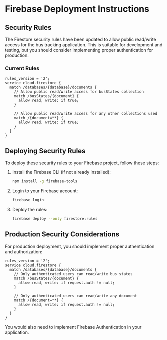 # Firebase Deployment Instructions

## Security Rules

The Firestore security rules have been updated to allow public read/write access for the bus tracking application. This is suitable for development and testing, but you should consider implementing proper authentication for production.

### Current Rules

```
rules_version = '2';
service cloud.firestore {
  match /databases/{database}/documents {
    // Allow public read/write access for busStates collection
    match /busStates/{document} {
      allow read, write: if true;
    }
    
    // Allow public read/write access for any other collections used
    match /{document=**} {
      allow read, write: if true;
    }
  }
}
```

## Deploying Security Rules

To deploy these security rules to your Firebase project, follow these steps:

1. Install the Firebase CLI (if not already installed):
   ```bash
   npm install -g firebase-tools
   ```

2. Login to your Firebase account:
   ```bash
   firebase login
   ```

3. Deploy the rules:
   ```bash
   firebase deploy --only firestore:rules
   ```

## Production Security Considerations

For production deployment, you should implement proper authentication and authorization:

```
rules_version = '2';
service cloud.firestore {
  match /databases/{database}/documents {
    // Only authenticated users can read/write bus states
    match /busStates/{document} {
      allow read, write: if request.auth != null;
    }
    
    // Only authenticated users can read/write any document
    match /{document=**} {
      allow read, write: if request.auth != null;
    }
  }
}
```

You would also need to implement Firebase Authentication in your application.